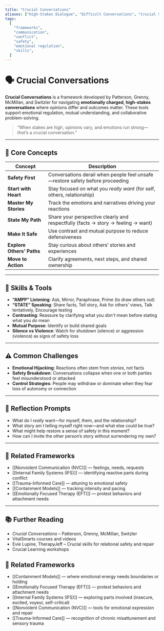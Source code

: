 ```yaml
---
title: "Crucial Conversations"
aliases: ["High-Stakes Dialogue", "Difficult Conversations", "Crucial Skills"]
tags:
  [
    "frameworks",
    "communication",
    "conflict",
    "safety",
    "emotional regulation",
    "skills",
  ]
---
```


<!-- @format -->

# 🗣️ Crucial Conversations

**Crucial Conversations** is a framework developed by Patterson, Grenny, McMillan, and Switzler for navigating **emotionally charged, high-stakes conversations** where opinions differ and outcomes matter. These tools support emotional regulation, mutual understanding, and collaborative problem-solving.

> “When stakes are high, opinions vary, and emotions run strong—_that’s_ a crucial conversation.”

---

## 🧠 Core Concepts

| Concept                   | Description                                                                      |
| ------------------------- | -------------------------------------------------------------------------------- |
| **Safety First**          | Conversations derail when people feel unsafe—restore safety before proceeding    |
| **Start with Heart**      | Stay focused on what you _really want_ (for self, others, relationship)          |
| **Master My Stories**     | Track the emotions and narratives driving your reactions                         |
| **State My Path**         | Share your perspective clearly and respectfully (facts → story → feeling → want) |
| **Make It Safe**          | Use contrast and mutual purpose to reduce defensiveness                          |
| **Explore Others’ Paths** | Stay curious about others’ stories and experiences                               |
| **Move to Action**        | Clarify agreements, next steps, and shared ownership                             |

---

## 🧰 Skills & Tools

- **“AMPP” Listening**: Ask, Mirror, Paraphrase, Prime (to draw others out)
- **“STATE” Speaking**: Share facts, Tell story, Ask for others’ views, Talk tentatively, Encourage testing
- **Contrasting**: Reassure by clarifying what you _don’t_ mean before stating what you _do_ mean
- **Mutual Purpose**: Identify or build shared goals
- **Silence vs Violence**: Watch for shutdown (silence) or aggression (violence) as signs of safety loss

---

## ⚠️ Common Challenges

- **Emotional Hijacking**: Reactions often stem from _stories_, not facts
- **Safety Breakdown**: Conversations collapse when one or both parties feel misunderstood or attacked
- **Control Strategies**: People may withdraw or dominate when they fear loss of autonomy or connection

---

## 💬 Reflection Prompts

- What do I _really_ want—for myself, them, and the relationship?
- What story am I telling myself right now—and what else could be true?
- What might help restore a sense of safety in this moment?
- How can I invite the other person’s story without surrendering my own?

---

## 🔄 Related Frameworks

- [[Nonviolent Communication (NVC)]] — feelings, needs, requests
- [[Internal Family Systems (IFS)]] — identifying reactive parts during conflict
- [[Trauma-Informed Care]] — attuning to emotional safety
- [[Containment Models]] — tracking intensity and pacing
- [[Emotionally Focused Therapy (EFT)]] — protest behaviors and attachment needs

---

## 📚 Further Reading

- _Crucial Conversations_ – Patterson, Grenny, McMillan, Switzler
- VitalSmarts courses and videos
- Evie Lupine, TherapyJeff – Crucial skills for relational safety and repair
- Crucial Learning workshops

## 🔗 Related Frameworks

- [[Containment Models]] — where emotional energy needs boundaries or holding
- [[Emotionally Focused Therapy (EFT)]] — protest behaviors and attachment needs
- [[Internal Family Systems (IFS)]] — exploring parts involved (insecure, excited, voyeur, self-critical)
- [[Nonviolent Communication (NVC)]] — tools for emotional expression and repair
- [[Trauma-Informed Care]] — recognition of chronic misattunement and sensory trauma
